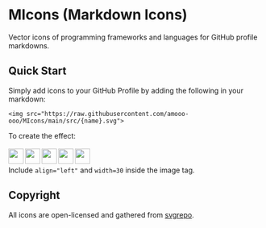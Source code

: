 # MIcons (Markdown Icons)
Vector icons of programming frameworks and languages for GitHub profile markdowns.

## Quick Start
Simply add icons to your GitHub Profile by adding the following in your markdown:

```shell
<img src="https://raw.githubusercontent.com/amooo-ooo/MIcons/main/src/{name}.svg">
```

To create the effect:
<br><br>
<img align="left" src="https://raw.githubusercontent.com/amooo-ooo/MIcons/main/src/python.svg?" width=30>
<img align="left" src="https://raw.githubusercontent.com/amooo-ooo/MIcons/main/src/django.svg?" width=30>
<img align="left" src="https://raw.githubusercontent.com/amooo-ooo/MIcons/main/src/svelte.svg?" width=30>
<img align="left" src="https://raw.githubusercontent.com/amooo-ooo/MIcons/main/src/react.svg?" width=30>
<img align="left" src="https://raw.githubusercontent.com/amooo-ooo/MIcons/main/src/docker.svg?" width=30>
<br><br>
Include `align="left"` and `width=30` inside the image tag.

## Copyright
All icons are open-licensed and gathered from [svgrepo](https://www.svgrepo.com/). 
